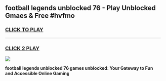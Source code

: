 
## football legends unblocked 76 - Play Unblocked Gmaes & Free #hvfmo
<h3>
<a href="https://news.freeplayer.one?title=football_legends_unblocked_76&ref=26F">CLICK TO PLAY</a></h3>
<hr>

<h3>
<a href="https://news.freeplayer.one?title=football_legends_unblocked_76&ref=26F">CLICK 2 PLAY</a>
  
</h3>

<a href="https://news.freeplayer.one?title=football_legends_unblocked_76&ref=26F/"><img src="https://clearcache.store/games.png"></a>


**football legends unblocked 76 games unblocked: Your Gateway to Fun and Accessible Online Gaming**
